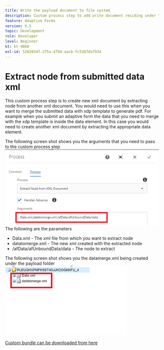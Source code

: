 ```yaml
---
title: Write the payload document to file system
description: Custom process step to add write document residing under the payload folder to the file system
feature: Adaptive Forms
version: 6.5
topic: Development
role: Developer
level: Beginner
kt: kt-9860
exl-id: 5282034f-275a-479d-aacb-fc5387da793d
---
```

# Extract node from submitted data xml

This custom process step is to create new xml document by extracting node from another xml document. You would need to use this when you want to merge the submitted data with xdp template to generate pdf. For example when you submit an adaptive form the data that you need to merge with the xdp template is inside the data element. In this case you would need to create another xml document by extracting the appropriate data element.

The following screen shot shows you the arguments that you need to pass to the custom process step
![process-step](assets/create-xml-process-step.png)
The following are the parameters
* Data.xml - The xml file from which you want to extract node
* datatomerge.xml - The new xml created with the extracted node
* /afData/afUnboundData/data - The node to extract


The following screen shot shows you the datamerge.xml being created under the payload folder
![create-xml](assets/create-xml.png)

[Custom bundle can be downloaded from here](/help/forms/assets/common-osgi-bundles/SetValueApp.core-1.0-SNAPSHOT.jar)
